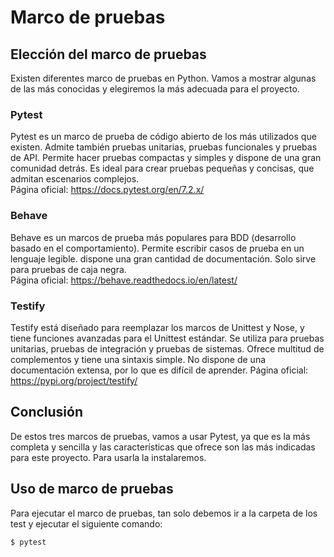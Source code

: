 # Marco de pruebas

## Elección del marco de pruebas
Existen diferentes marco de pruebas en Python. Vamos a mostrar algunas de las más conocidas y elegiremos la más adecuada para el proyecto.

### Pytest
Pytest es un marco de prueba de código abierto de los más utilizados que existen. Admite también pruebas unitarias, pruebas funcionales y pruebas de API. Permite hacer pruebas compactas y simples y dispone de una gran comunidad detrás. Es ideal para crear pruebas pequeñas y concisas, que admitan escenarios complejos.\
Página oficial: https://docs.pytest.org/en/7.2.x/

### Behave
Behave es un marcos de prueba más populares para BDD (desarrollo basado en el comportamiento). Permite escribir casos de prueba en un lenguaje legible. dispone una gran cantidad de documentación. Solo sirve para pruebas de caja negra.\
Página oficial: https://behave.readthedocs.io/en/latest/

### Testify
Testify está diseñado para reemplazar los marcos de Unittest y Nose, y tiene funciones avanzadas para el Unittest estándar. Se utiliza para pruebas unitarias, pruebas de integración y pruebas de sistemas. Ofrece multitud de complementos y tiene una sintaxis simple. No dispone de una documentación extensa, por lo que es difícil de aprender.
Página oficial: https://pypi.org/project/testify/

## Conclusión
De estos tres marcos de pruebas, vamos a usar Pytest, ya que es la más completa y sencilla y las características que ofrece son las más indicadas para este proyecto. Para usarla la instalaremos.

## Uso de marco de pruebas
Para ejecutar el marco de pruebas, tan solo debemos ir a la carpeta de los test y ejecutar el siguiente comando:
```
$ pytest
```
